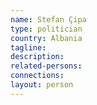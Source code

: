 ```yaml
---
name: Stefan Çipa
type: politician
country: Albania
tagline:
description:
related-persons:
connections:
layout: person
---
```

